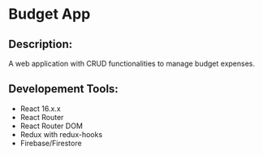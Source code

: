 # Budget App

## Description:

A web application with CRUD functionalities to manage 
budget expenses.

## Developement Tools:

- React 16.x.x
- React Router
- React Router DOM
- Redux with redux-hooks
- Firebase/Firestore
